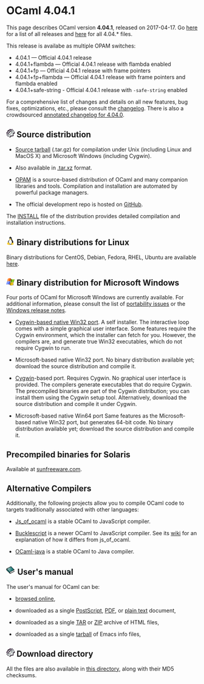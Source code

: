 <!-- ((! set title OCaml 4.04 !)) -->

# OCaml 4.04.1
This page describes OCaml version **4.04.1**, released on
2017-04-17. Go [here](./) for a list of all releases and
[here](http://caml.inria.fr/pub/distrib/ocaml-4.04/) for all 4.04.*
files.

This release is availabe as multiple OPAM switches:

- 4.04.1 — Official 4.04.1 release
- 4.04.1+flambda — Official 4.04.1 release with flambda enabled
- 4.04.1+fp — Official 4.04.1 release with frame pointers
- 4.04.1+fp+flambda — Official 4.04.1 release with frame pointers and flambda enabled
- 4.04.1+safe-string - Official 4.04.1 release with `-safe-string` enabled

For a comprehensive list of changes and details on all new features,
bug fixes, optimizations, etc., please consult the
[changelog](http://caml.inria.fr/pub/distrib/ocaml-4.04/notes/Changes). There
is also a crowdsourced [annotated
changelog for 4.04.0](https://github.com/gasche/ocaml-releases-change-explanation/wiki/4.04.0-changes-explanation).


## ![](../img/source.gif "") Source distribution

- [Source
  tarball](http://caml.inria.fr/pub/distrib/ocaml-4.04/ocaml-4.04.1.tar.gz)
  (.tar.gz) for compilation under Unix (including Linux and MacOS X)
  and Microsoft Windows (including Cygwin).

- Also available in
  [.tar.xz](http://caml.inria.fr/pub/distrib/ocaml-4.04/ocaml-4.04.1.tar.xz)
  format.

- [OPAM](https://opam.ocaml.org/) is a source-based distribution of
  OCaml and many companion libraries and tools. Compilation and
  installation are automated by powerful package managers.

- The official development repo is hosted on
  [GitHub](https://github.com/ocaml/ocaml).

The [INSTALL](http://caml.inria.fr/pub/distrib/ocaml-4.04/notes/INSTALL.adoc)
file of the distribution provides detailed compilation and
installation instructions.


## ![](../img/linux.gif "") Binary distributions for Linux

Binary distributions for CentOS, Debian, Fedora, RHEL, Ubuntu are
available
[here](http://software.opensuse.org/download.html?project=home%3Aocaml&package=ocaml).


## ![](../img/windows.gif "") Binary distribution for Microsoft Windows

Four ports of OCaml for Microsoft Windows are currently available. For
additional information, please consult the list of [portability
issues](/learn/portability.html) or the
[Windows release
notes](http://caml.inria.fr/pub/distrib/ocaml-4.04/notes/README.win32.adoc).

- [Cygwin-based native Win32
  port](http://protz.github.com/ocaml-installer/). A self
  installer. The interactive loop comes with a simple graphical user
  interface. Some features require the Cygwin environment, which the
  installer can fetch for you. However, the compilers are, and
  generate true Win32 executables, which do not require Cygwin to run.

- Microsoft-based native Win32 port. No binary distribution available
  yet; download the source distribution and compile it.

- [Cygwin](http://cygwin.com/)-based port. Requires Cygwin. No
  graphical user interface is provided. The compilers generate
  executables that do require Cygwin. The precompiled binaries are
  part of the Cygwin distribution; you can install them using the
  Cygwin setup tool. Alternatively, download the source distribution
  and compile it under Cygwin.

- Microsoft-based native Win64 port Same features as the
  Microsoft-based native Win32 port, but generates 64-bit code. No
  binary distribution available yet; download the source distribution
  and compile it.


## Precompiled binaries for Solaris

Available at [sunfreeware.com](http://sunfreeware.com/).


## Alternative Compilers

Additionally, the following projects allow you to compile OCaml code to
targets traditionally associated with other languages:

* [Js_of_ocaml](http://ocsigen.org/js_of_ocaml/) is a stable OCaml
  to JavaScript compiler.

* [Bucklescript](http://bloomberg.github.io/bucklescript/) is a newer
  OCaml to JavaScript compiler. See its
  [wiki](https://github.com/bloomberg/bucklescript/wiki/Differences-from-js_of_ocaml)
  for an explanation of how it differs from js_of_ocaml.

* [OCaml-java](http://www.ocamljava.org/) is a stable OCaml to
  Java compiler.


## ![](../img/doc.gif "") User's manual

The user's manual for OCaml can be:

- [browsed
  online](http://caml.inria.fr/pub/docs/manual-ocaml-4.04/index.html),

- downloaded as a single
  [PostScript](http://caml.inria.fr/pub/distrib/ocaml-4.04/ocaml-4.04-refman.ps.gz),
  [PDF](http://caml.inria.fr/pub/distrib/ocaml-4.04/ocaml-4.04-refman.pdf),
  or [plain
  text](http://caml.inria.fr/pub/distrib/ocaml-4.04/ocaml-4.04-refman.txt)
  document,

- downloaded as a single
  [TAR](http://caml.inria.fr/pub/distrib/ocaml-4.04/ocaml-4.04-refman-html.tar.gz)
  or
  [ZIP](http://caml.inria.fr/pub/distrib/ocaml-4.04/ocaml-4.04-refman-html.zip)
  archive of HTML files,

- downloaded as a single
  [tarball](http://caml.inria.fr/pub/distrib/ocaml-4.04/ocaml-4.04-refman.info.tar.gz)
  of Emacs info files,


## ![](../img/source.gif "") Download directory

All the files are also available in [this
directory](http://caml.inria.fr/pub/distrib/ocaml-4.04), along with
their MD5 checksums.
